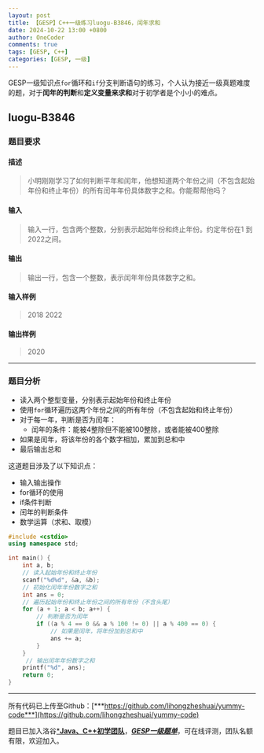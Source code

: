 ```yaml
---
layout: post
title: 【GESP】C++一级练习luogu-B3846，闰年求和
date: 2024-10-22 13:00 +0800
author: OneCoder
comments: true
tags: [GESP, C++]
categories: [GESP, 一级]
---
```

GESP一级知识点`for`循环和`if`分支判断语句的练习，个人认为接近一级真题难度的题，对于**闰年的判断**和**定义变量来求和**对于初学者是个小小的难点。

<!--more-->

## luogu-B3846

### 题目要求

#### 描述

>小明刚刚学习了如何判断平年和闰年，他想知道两个年份之间（不包含起始年份和终止年份）的所有闰年年份具体数字之和。你能帮帮他吗？

#### 输入

>输入一行，包含两个整数，分别表示起始年份和终止年份。约定年份在1 到 2022之间。

#### 输出

>输出一行，包含一个整数，表示闰年年份具体数字之和。

#### 输入样例

>2018 2022

#### 输出样例

>2020

---

### 题目分析

- 读入两个整型变量，分别表示起始年份和终止年份
- 使用`for`循环遍历这两个年份之间的所有年份（不包含起始和终止年份）
- 对于每一年，判断是否为闰年：
  - 闰年的条件：能被4整除但不能被100整除，或者能被400整除
- 如果是闰年，将该年份的各个数字相加，累加到总和中
- 最后输出总和

这道题目涉及了以下知识点：

- 输入输出操作
- for循环的使用
- if条件判断
- 闰年的判断条件
- 数学运算（求和、取模）

```cpp
#include <cstdio>
using namespace std;

int main() {
    int a, b;
    // 读入起始年份和终止年份
    scanf("%d%d", &a, &b);  
    // 初始化闰年年份数字之和
    int ans = 0;  
    // 遍历起始年份和终止年份之间的所有年份（不含头尾）
    for (a + 1; a < b; a++) {
        // 判断是否为闰年
        if ((a % 4 == 0 && a % 100 != 0) || a % 400 == 0) {
            // 如果是闰年，将年份加到总和中
            ans += a;  
        }
    }
     // 输出闰年年份数字之和
    printf("%d", ans); 
    return 0;
}
```

---

所有代码已上传至Github：[***https://github.com/lihongzheshuai/yummy-code***](https://github.com/lihongzheshuai/yummy-code)

题目已加入洛谷[***Java、C++初学团队**](https://www.luogu.com.cn/team/92228)，[***GESP一级题单***](https://www.luogu.com.cn/training/632658#problems)，可在线评测，团队名额有限，欢迎加入。
